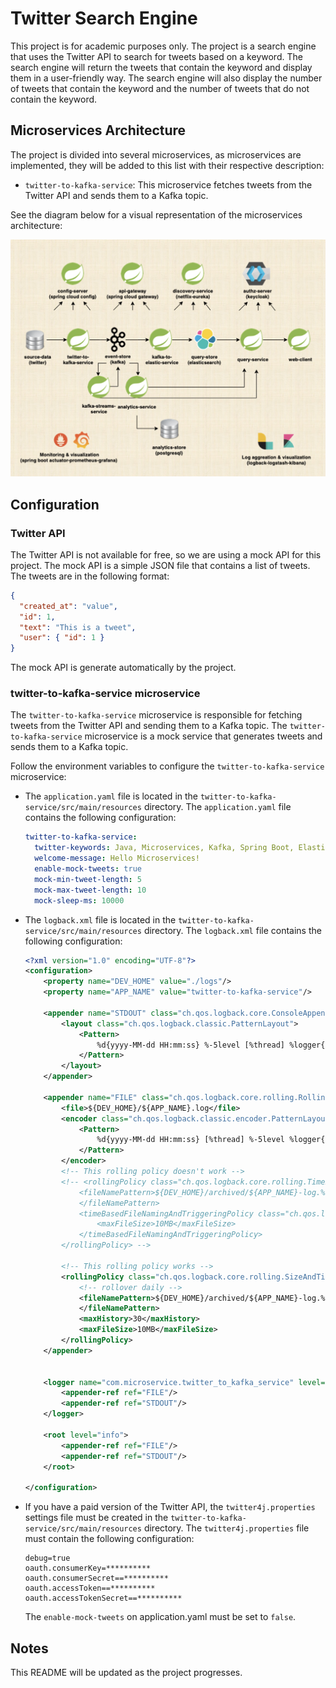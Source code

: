 # Twitter Search Engine

This project is for academic purposes only. The project is a search engine that uses the Twitter API to search for tweets based on a keyword. The search engine will return the tweets that contain the keyword and display them in a user-friendly way. The search engine will also display the number of tweets that contain the keyword and the number of tweets that do not contain the keyword.

## Microservices Architecture

The project is divided into several microservices, as microservices are implemented, they will be added to this list with their respective description:

- `twitter-to-kafka-service`: This microservice fetches tweets from the Twitter API and sends them to a Kafka topic.

See the diagram below for a visual representation of the microservices architecture:

![Microservices Architecture Diagram](./.github/microservices_architecture.jpg)

## Configuration

### Twitter API

The Twitter API is not available for free, so we are using a mock API for this project. The mock API is a simple JSON file that contains a list of tweets. The tweets are in the following format:

```json
{
  "created_at": "value",
  "id": 1,
  "text": "This is a tweet",
  "user": { "id": 1 }
}
```

The mock API is generate automatically by the project.

### twitter-to-kafka-service microservice

The `twitter-to-kafka-service` microservice is responsible for fetching tweets from the Twitter API and sending them to a Kafka topic. The `twitter-to-kafka-service` microservice is a mock service that generates tweets and sends them to a Kafka topic.

Follow the environment variables to configure the `twitter-to-kafka-service` microservice:

- The `application.yaml` file is located in the `twitter-to-kafka-service/src/main/resources` directory. The `application.yaml` file contains the following configuration:

  ```application.yaml
  twitter-to-kafka-service:
    twitter-keywords: Java, Microservices, Kafka, Spring Boot, Elasticsearch
    welcome-message: Hello Microservices!
    enable-mock-tweets: true
    mock-min-tweet-length: 5
    mock-max-tweet-length: 10
    mock-sleep-ms: 10000
  ```

- The `logback.xml` file is located in the `twitter-to-kafka-service/src/main/resources` directory. The `logback.xml` file contains the following configuration:

  ```logback.xml
  <?xml version="1.0" encoding="UTF-8"?>
  <configuration>
      <property name="DEV_HOME" value="./logs"/>
      <property name="APP_NAME" value="twitter-to-kafka-service"/>

      <appender name="STDOUT" class="ch.qos.logback.core.ConsoleAppender">
          <layout class="ch.qos.logback.classic.PatternLayout">
              <Pattern>
                  %d{yyyy-MM-dd HH:mm:ss} %-5level [%thread] %logger{36} - %msg%n
              </Pattern>
          </layout>
      </appender>

      <appender name="FILE" class="ch.qos.logback.core.rolling.RollingFileAppender">
          <file>${DEV_HOME}/${APP_NAME}.log</file>
          <encoder class="ch.qos.logback.classic.encoder.PatternLayoutEncoder">
              <Pattern>
                  %d{yyyy-MM-dd HH:mm:ss} [%thread] %-5level %logger{36} - %msg%n
              </Pattern>
          </encoder>
          <!-- This rolling policy doesn't work -->
          <!-- <rollingPolicy class="ch.qos.logback.core.rolling.TimeBasedRollingPolicy">
              <fileNamePattern>${DEV_HOME}/archived/${APP_NAME}-log.%d{yyyy-MM-dd}.%i.log
              </fileNamePattern>
              <timeBasedFileNamingAndTriggeringPolicy class="ch.qos.logback.core.rolling.SizeAndTimeBasedFNATP">
                  <maxFileSize>10MB</maxFileSize>
              </timeBasedFileNamingAndTriggeringPolicy>
          </rollingPolicy> -->

          <!-- This rolling policy works -->
          <rollingPolicy class="ch.qos.logback.core.rolling.SizeAndTimeBasedRollingPolicy">
              <!-- rollover daily -->
              <fileNamePattern>${DEV_HOME}/archived/${APP_NAME}-log.%d{yyyy-MM-dd}.%i.log
              </fileNamePattern>
              <maxHistory>30</maxHistory>
              <maxFileSize>10MB</maxFileSize>
          </rollingPolicy>
      </appender>


      <logger name="com.microservice.twitter_to_kafka_service" level="info" additivity="false">
          <appender-ref ref="FILE"/>
          <appender-ref ref="STDOUT"/>
      </logger>

      <root level="info">
          <appender-ref ref="FILE"/>
          <appender-ref ref="STDOUT"/>
      </root>

  </configuration>
  ```

- If you have a paid version of the Twitter API, the `twitter4j.properties` settings file must be created in the `twitter-to-kafka-service/src/main/resources` directory. The `twitter4j.properties` file must contain the following configuration:

  ```twitter4j.properties
  debug=true
  oauth.consumerKey=**********
  oauth.consumerSecret==**********
  oauth.accessToken==**********
  oauth.accessTokenSecret==**********
  ```

  The `enable-mock-tweets` on application.yaml must be set to `false`.

## Notes

This README will be updated as the project progresses.
